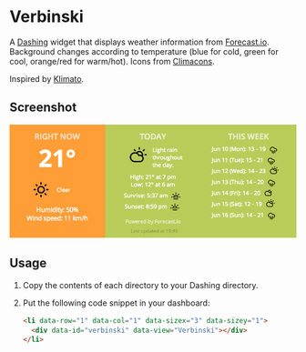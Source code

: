 # Verbinski

A [Dashing](http://shopify.github.io/dashing/) widget that displays weather 
information from [Forecast.io](http://forecast.io/). Background changes
according to temperature (blue for cold, green for cool, orange/red for 
warm/hot). Icons from [Climacons](http://adamwhitcroft.com/climacons/). 

Inspired by [Klimato](https://github.com/danillotuhumury/klimato-dashing-widget).


## Screenshot

![screenshot](screenshots/2013-06-09-1954.png)


## Usage

1. Copy the contents of each directory to your Dashing directory. 

1. Put the following code snippet in your dashboard:

    ```html
    <li data-row="1" data-col="1" data-sizex="3" data-sizey="1">                
      <div data-id="verbinski" data-view="Verbinski"></div>                     
    </li>  
    ```

